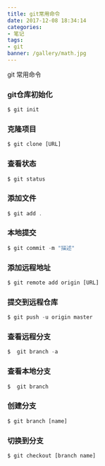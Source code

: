 ```yaml
---
title: git常用命令
date: 2017-12-08 18:34:14
categories:
- 笔记
tags: 
- git
banner: /gallery/math.jpg
---
```

git 常用命令
<!-- more -->
### git仓库初始化
```js
$ git init
```
### 克隆项目
```js
$ git clone [URL]
```
### 查看状态
```js
$ git status
```
### 添加文件
```js
$ git add .
```
### 本地提交
```js
$ git commit -m "描述"
```
### 添加远程地址
```js
$ git remote add origin [URL]
```
### 提交到远程仓库
```js
$ git push -u origin master
```
### 查看远程分支
```js
$  git branch -a 
```
### 查看本地分支
```js
$  git branch 
```
### 创建分支
```js
$ git branch [name]
```
### 切换到分支
```js
$ git checkout [branch name]
```